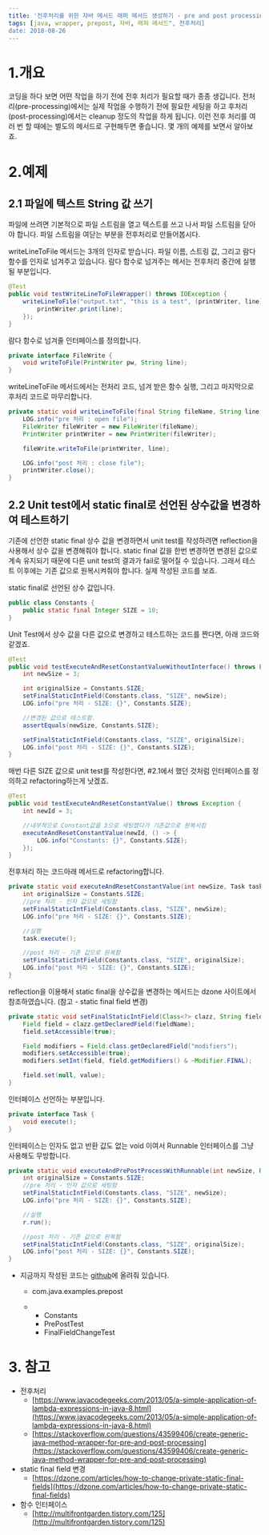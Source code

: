 ```yaml
---
title: '전후처리를 위한 자바 메서드 래퍼 메서드 생성하기 - pre and post processing for java wrapper method'
tags: [java, wrapper, prepost, 자바, 래퍼 메서드", 전후처리]
date: 2018-08-26
---
```


# 1.개요

코딩을 하다 보면 어떤 작업을 하기 전에 전후 처리가 필요할 때가 종종 생깁니다. 전처리(pre-processing)에서는 실제 작업을 수행하기 전에 필요한 세팅을 하고 후처리(post-processing)에서는 cleanup 정도의 작업을 하게 됩니다. 이런 전후 처리를 여러 번 할 때에는 별도의 메서드로 구현해두면 좋습니다. 몇 개의 예제를 보면서 알아보죠.

# 2.예제

## 2.1 파일에 텍스트 String 값 쓰기

파일에 쓰려면 기본적으로 파일 스트림을 열고 텍스트를 쓰고 나서 파일 스트림을 닫아야 합니다. 파일 스트림을 여닫는 부분을 전후처리로 만들어봅시다.

writeLineToFile 메서드는 3개의 인자로 받습니다. 파일 이름, 스트링 값, 그리고 람다 함수를 인자로 넘겨주고 있습니다. 람다 함수로 넘겨주는 메서는 전후처리 중간에 실행될 부분입니다.

```java
@Test
public void testWriteLineToFileWrapper() throws IOException {
    writeLineToFile("output.txt", "this is a test", (printWriter, line) -> {
        printWriter.print(line);
    });
}
```

람다 함수로 넘겨줄 인터페이스를 정의합니다.

```java
private interface FileWrite {
	void writeToFile(PrintWriter pw, String line);
}
```

writeLineToFile 메서드에서는 전처리 코드, 넘겨 받은 함수 실행, 그리고 마지막으로 후처리 코드로 마무리합니다. 

```java
private static void writeLineToFile(final String fileName, String line, FileWrite fileWrite) throws IOException {
    LOG.info("pre 처리 : open file");
    FileWriter fileWriter = new FileWriter(fileName);
    PrintWriter printWriter = new PrintWriter(fileWriter);

    fileWrite.writeToFile(printWriter, line);

    LOG.info("post 처리 : close file");
    printWriter.close();
}
```

## 2.2 Unit test에서 static final로 선언된 상수값을 변경하여 테스트하기

기존에 선언한 static final 상수 값을 변경하면서 unit test를 작성하려면 reflection을 사용해서 상수 값을 변경해줘야 합니다. static final 값을 한번 변경하면 변경된 값으로 계속 유지되기 때문에 다른 unit test의 결과가 fail로 떨어질 수 있습니다. 그래서 테스트 이후에는 기존 값으로 원복시켜줘야 합니다. 실제 작성된 코드를 보죠.

static final로 선언된 상수 값입니다. 

```java
public class Constants {
	public static final Integer SIZE = 10;
}
```

Unit Test에서 상수 값을 다른 값으로 변경하고 테스트하는 코드를 짠다면, 아래 코드와 같겠죠. 

```java
@Test
public void testExecuteAndResetConstantValueWithoutInterface() throws Exception {
    int newSize = 3;

    int originalSize = Constants.SIZE;
    setFinalStaticIntField(Constants.class, "SIZE", newSize);
    LOG.info("pre 처리 - SIZE: {}", Constants.SIZE);

    //변경된 값으로 테스트함. 
    assertEquals(newSize, Constants.SIZE);

    setFinalStaticIntField(Constants.class, "SIZE", originalSize);
    LOG.info("post 처리 - SIZE: {}", Constants.SIZE);
}
```

매번 다른 SIZE 값으로 unit test를 작성한다면, #2.1에서 했던 것처럼 인터페이스를 정의하고 refactoring하는게 낫겠죠. 

```java
@Test
public void testExecuteAndResetConstantValue() throws Exception {
    int newId = 3;

    //내부적으로 Constant값을 3으로 세팅했다가 기존값으로 원복시킴
    executeAndResetConstantValue(newId, () -> {
        LOG.info("Constants: {}", Constants.SIZE);
    });
}
```

전후처리 하는 코드아래 메서드로 refactoring합니다. 

```java
private static void executeAndResetConstantValue(int newSize, Task task) throws NoSuchFieldException, IllegalAccessException {
    int originalSize = Constants.SIZE;
    //pre 처리 - 인자 값으로 세팅함
    setFinalStaticIntField(Constants.class, "SIZE", newSize);
    LOG.info("pre 처리 - SIZE: {}", Constants.SIZE);

    //실행
    task.execute();

    //post 처리 - 기존 값으로 원복함
    setFinalStaticIntField(Constants.class, "SIZE", originalSize);
    LOG.info("post 처리 - SIZE: {}", Constants.SIZE);
}
```

reflection을 이용해서 static final을 상수값을 변경하는 메서드는 dzone 사이트에서 참조하였습니다. (참고 - static final field 변경)

```java
private static void setFinalStaticIntField(Class<?> clazz, String fieldName, Object value) throws NoSuchFieldException, IllegalAccessException {
    Field field = clazz.getDeclaredField(fieldName);
    field.setAccessible(true);

    Field modifiers = Field.class.getDeclaredField("modifiers");
    modifiers.setAccessible(true);
    modifiers.setInt(field, field.getModifiers() & ~Modifier.FINAL);

    field.set(null, value);
}
```

인터페이스 선언하는 부분입니다. 

```java
private interface Task {
    void execute();
}
```

인터페이스는 인자도 없고 반환 값도 없는 void 이여서 Runnable 인터페이스를 그냥 사용해도 무방합니다.

```java
private static void executeAndPrePostProcessWithRunnable(int newSize, Runnable r) throws NoSuchFieldException, IllegalAccessException {
    int originalSize = Constants.SIZE;
    //pre 처리 - 인자 값으로 세팅함
    setFinalStaticIntField(Constants.class, "SIZE", newSize);
    LOG.info("pre 처리 - SIZE: {}", Constants.SIZE);

    //실행
    r.run();

    //post 처리 - 기존 값으로 원복함
    setFinalStaticIntField(Constants.class, "SIZE", originalSize);
    LOG.info("post 처리 - SIZE: {}", Constants.SIZE);
}
```

- 지금까지 작성된 코드는 [github](https://github.com/kenshin579/tutorials-java-examples/tree/master/java8)에 올려줘 있습니다. 
  
  - com.java.examples.prepost
  
  - - Constants
    - PrePostTest
    - FinalFieldChangeTest

# 3. 참고

- 전후처리
  - [https://www.javacodegeeks.com/2013/05/a-simple-application-of-lambda-expressions-in-java-8.html](https://www.javacodegeeks.com/2013/05/a-simple-application-of-lambda-expressions-in-java-8.html)
  - [https://stackoverflow.com/questions/43599406/create-generic-java-method-wrapper-for-pre-and-post-processing](https://stackoverflow.com/questions/43599406/create-generic-java-method-wrapper-for-pre-and-post-processing)
- static final field 변경 
  - [https://dzone.com/articles/how-to-change-private-static-final-fields](https://dzone.com/articles/how-to-change-private-static-final-fields)
- 함수 인터페이스 
  - [http://multifrontgarden.tistory.com/125](http://multifrontgarden.tistory.com/125)
